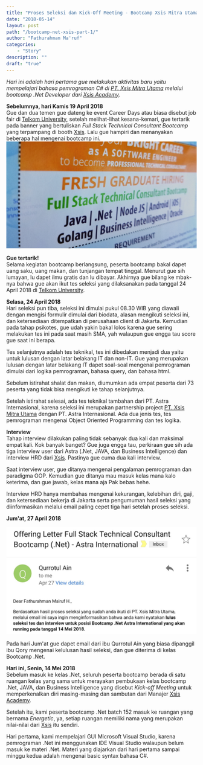 ```yaml
---
title: "Proses Seleksi dan Kick-Off Meeting - Bootcamp Xsis Mitra Utama"
date: "2018-05-14"
layout: post
path: "/bootcamp-net-xsis-part-1/"
author: "Fathurahman Ma'ruf"
categories:
    - "Story"
description: ""
draft: "true"
---
```


*Hari ini adalah hari pertama gue melakukan aktivitas baru yaitu mempelajari bahasa pemrograman C# di [PT. Xsis Mitra Utama][xs] melalui bootcamp .Net Developer dari [Xsis Academy][xa].*

<!--more-->

**Sebelumnya, hari Kamis 19 April 2018**\
Gue dan dua temen gue dateng ke event Career Days atau biasa disebut job fair di [Telkom University][tu], setelah melihat-lihat kesana-kemari, gue tertarik pada banner yang bertuliskan *Full Stack Technical Consultant Bootcamp* yang terpampang di booth [Xsis][xs]. Lalu gue hampiri dan menanyakan beberapa hal mengenai bootcamp ini.
![](brosur-xsis.jpg)
<!-- <img src="brosur-xsis.jpg" alt="" style="width: 200px;"/> -->

**Gue tertarik!**\
Selama kegiatan bootcamp berlangsung, peserta bootcamp bakal dapet uang saku, uang makan, dan tunjangan tempat tinggal. Menurut gue sih lumayan, lu dapet ilmu gratis dan lu dibayar. Akhirnya gue bilang ke mbak-nya bahwa gue akan ikut tes seleksi yang dilaksanakan pada tanggal 24 April 2018 di [Telkom University][tu].

**Selasa, 24 April 2018**\
Hari seleksi pun tiba, seleksi ini dimulai pukul 08.30 WIB yang diawali dengan mengisi formulir dimulai dari biodata, alasan mengikuti seleksi ini, dan ketersediaan ditempatkan di perusahaan client di Jakarta.
Kemudian pada tahap psikotes, gue udah yakin bakal lolos karena gue sering melakukan tes ini pada saat masih SMA, yah walaupun gue engga tau score gue saat ini berapa.

Tes selanjutnya adalah tes teknikal, tes ini dibedakan menjadi dua yaitu untuk lulusan dengan latar belakang IT dan non-IT. Gue yang merupakan lulusan dengan latar belakang IT dapet soal-soal mengenai pemrograman dimulai dari logika pemrograman, bahasa query, dan bahasa html.

Sebelum istirahat shalat dan makan, diumumkan ada empat peserta dari 73 peserta yang tidak bisa mengikuti ke tahap selanjutnya.

Setelah istirahat selesai, ada tes teknikal tambahan dari PT. Astra Internasional, karena seleksi ini merupakan partnership project [PT. Xsis Mitra Utama][xs] dengan PT. Astra Internasional. Ada dua jenis tes, tes pemrograman mengenai Object Oriented Programming dan tes logika.

**Interview**\
Tahap interview dilakukan paling tidak sebanyak dua kali dan maksimal empat kali. Kok banyak banget? Gue juga engga tau, perkiraan gue sih ada tiga interview user dari Astra (.Net, JAVA, dan Business Intelligence) dan interview HRD dari [Xsis][xs]. Pastinya gue cuma dua kali interview.

Saat interview user, gue ditanya mengenai pengalaman pemrograman dan paradigma OOP. Kemudian gue ditanya mau masuk kelas mana kalo keterima, dan gue jawab, kelas mana aja Pak bebas hehe.

Interview HRD hanya membahas mengenai kekurangan, kelebihan diri, gaji, dan ketersediaan bekerja di Jakarta serta pengumuman hasil seleksi yang diinformasikan melalui email paling cepet tiga hari setelah proses seleksi.

**Jum'at, 27 April 2018**

![](offering-letter.jpg)

Pada hari Jum'at gue dapet email dari ibu Qurrotul Ain yang biasa dipanggil ibu Qory mengenai kelulusan hasil seleksi, dan gue diterima di kelas Bootcamp .Net.

**Hari ini, Senin, 14 Mei 2018**\
Sebelum masuk ke kelas .Net, seluruh peserta bootcamp berada di satu ruangan kelas yang sama untuk merayakan pembukaan kelas bootcamp .Net, JAVA, dan Business Intelligence yang disebut *Kick-off Meeting* untuk memperkenalkan diri masing-masing dan sambutan dari Manajer [Xsis Academy][xa].

Setelah itu, kami peserta bootcamp .Net batch 152 masuk ke ruangan yang bernama *Energetic*, ya, setiap ruangan memiliki nama yang merupakan nilai-nilai dari [Xsis][xs] itu sendiri.

Hari pertama, kami mempelajari GUI Microsoft Visual Studio, karena pemrograman .Net ini menggunakan IDE Visual Studio walaupun belum masuk ke materi .Net. Materi yang diajarkan dari hari pertama sampai minggu kedua adalah mengenai basic syntax bahasa C#.

[xs]: https://www.xsis.co.id "PT. Xsis Mitra Utama"
[xa]: https://xsis.academy "Xsis Academy"
[tu]: https://www.telkomuniversity.ac.id "Telkom University"
